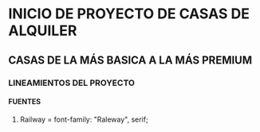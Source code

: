 # INICIO DE PROYECTO DE CASAS DE ALQUILER 

## CASAS DE LA MÁS BASICA A LA MÁS PREMIUM 

### LINEAMIENTOS DEL PROYECTO 

#### FUENTES 

1. Railway = font-family: "Raleway", serif;